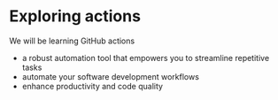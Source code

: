 # Exploring actions
We will be learning GitHub actions
- a robust automation tool that empowers you to streamline repetitive tasks
- automate your software development workflows
- enhance productivity and code quality
